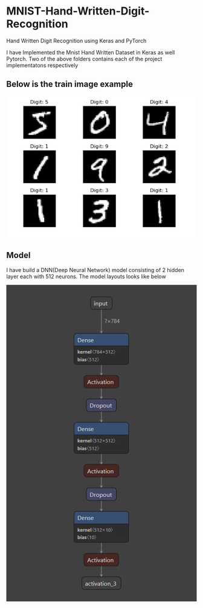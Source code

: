 # MNIST-Hand-Written-Digit-Recognition
Hand Written Digit Recognition using Keras and PyTorch 

I have Implemented the Mnist Hand Written Dataset in Keras as well Pytorch.
Two of the above folders contains each of the project implementatons respectively

## Below is the train image example
![Train Images](Figure_1.png)

## Model
I have build a DNN(Deep Neural Network) model consisting of 2 hidden layer each with 512 neurons.
The model layouts looks like below

![Model](model.png)
